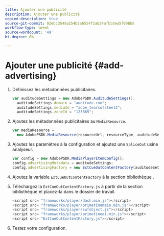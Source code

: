 ```yaml
---
title: Ajouter une publicité
description: Ajouter une publicité
copied-description: true
source-git-commit: 02ebc3548a254b2a6554f1ab34afbb3ea5f09bb8
workflow-type: tm+mt
source-wordcount: '49'
ht-degree: 0%

---
```


# Ajouter une publicité {#add-advertising}

1. Définissez les métadonnées publicitaires.

   ```js
   var auditudeSettings = new AdobePSDK.AuditudeSettings(); 
     auditudeSettings.domain = "auditude.com"; 
     auditudeSettings.mediaId = "adbe_tearsofsteel2"; 
     auditudeSettings.zoneId = "123869";
   ```

1. Ajoutez les métadonnées publicitaires au `MediaResource`.

   ```js
   var mediaResource =  
     new AdobePSDK.MediaResource(resourceUrl, resourceType, auditudeSettings, false);
   ```

1. Ajoutez les paramètres à la configuration et ajoutez une `SpliceOut` usine analyseur.

   ```js
   var config = new AdobePSDK.MediaPlayerItemConfig(); 
   config.advertisingMetadata = auditudeSettings; 
   config.advertisingFactory = new ExtCueOutContentFactory(auditudeSettings);
   ```

1. Ajoutez la variable `ExtCueOutContentFactory` à la section bibliothèque .
1. Téléchargez la `ExtCueOutContentFactory.js` à partir de la section bibliothèque et placez-la dans le dossier de travail.

   ```js
   <script src= "frameworks/player/dash.min.js"></script> 
   <script src= "frameworks/player/primetimemain.min.js"></script> 
   <script src= "frameworks/player/swfobject.js"></script> 
   <script src= "frameworks/player/primetimeei.min.js"></script> 
   <script src= "ExtCueOutContentFactory.js"></script>
   ```

1. Testez votre configuration.
